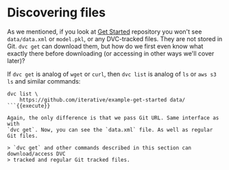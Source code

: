 # Discovering files

As we mentioned, if you look at
[Get Started](https://github.com/iterative/example-get-started) repository
you won't see `data/data.xml` or `model.pkl`, or any DVC-tracked files. They are
not stored in Git. `dvc get` can download them, but how do we first even know
what exactly there before downloading (or accessing in other ways we'll cover
later)?

If `dvc get` is analog of `wget` or `curl`, then `dvc list` is analog of `ls`
or `aws s3 ls` and similar commands:

```
dvc list \
    https://github.com/iterative/example-get-started data/
```{{execute}}

Again, the only difference is that we pass Git URL. Same interface as with
`dvc get`. Now, you can see the `data.xml` file. As well as regular Git files.

> `dvc get` and other commands described in this section can download/access DVC
> tracked and regular Git tracked files.
